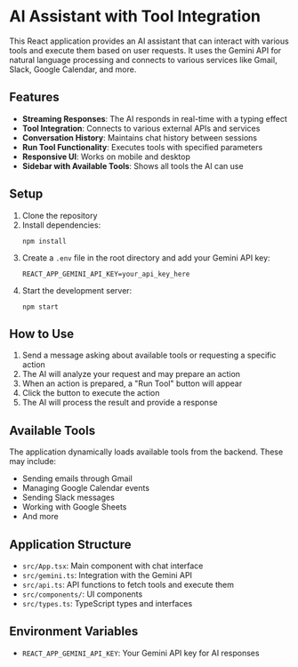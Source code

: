 # AI Assistant with Tool Integration

This React application provides an AI assistant that can interact with various tools and execute them based on user requests. It uses the Gemini API for natural language processing and connects to various services like Gmail, Slack, Google Calendar, and more.

## Features

- **Streaming Responses**: The AI responds in real-time with a typing effect
- **Tool Integration**: Connects to various external APIs and services
- **Conversation History**: Maintains chat history between sessions
- **Run Tool Functionality**: Executes tools with specified parameters
- **Responsive UI**: Works on mobile and desktop
- **Sidebar with Available Tools**: Shows all tools the AI can use

## Setup

1. Clone the repository
2. Install dependencies:
   ```
   npm install
   ```
3. Create a `.env` file in the root directory and add your Gemini API key:
   ```
   REACT_APP_GEMINI_API_KEY=your_api_key_here
   ```
4. Start the development server:
   ```
   npm start
   ```

## How to Use

1. Send a message asking about available tools or requesting a specific action
2. The AI will analyze your request and may prepare an action
3. When an action is prepared, a "Run Tool" button will appear
4. Click the button to execute the action
5. The AI will process the result and provide a response

## Available Tools

The application dynamically loads available tools from the backend. These may include:
- Sending emails through Gmail
- Managing Google Calendar events
- Sending Slack messages
- Working with Google Sheets
- And more

## Application Structure

- `src/App.tsx`: Main component with chat interface
- `src/gemini.ts`: Integration with the Gemini API
- `src/api.ts`: API functions to fetch tools and execute them
- `src/components/`: UI components
- `src/types.ts`: TypeScript types and interfaces

## Environment Variables

- `REACT_APP_GEMINI_API_KEY`: Your Gemini API key for AI responses 